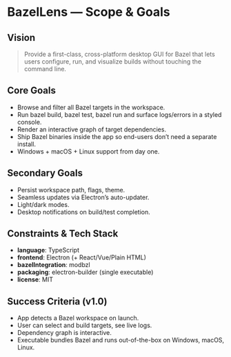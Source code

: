# BazelLens — Scope & Goals

## Vision
> Provide a first-class, cross-platform desktop GUI for Bazel that lets users configure, run, and visualize builds without touching the command line.

## Core Goals

- Browse and filter all Bazel targets in the workspace.
- Run bazel build, bazel test, bazel run and surface logs/errors in a styled console.
- Render an interactive graph of target dependencies.
- Ship Bazel binaries inside the app so end-users don’t need a separate install.
- Windows + macOS + Linux support from day one.

## Secondary Goals

- Persist workspace path, flags, theme.
- Seamless updates via Electron’s auto-updater.
- Light/dark modes.
- Desktop notifications on build/test completion.

## Constraints & Tech Stack

- **language**: TypeScript
- **frontend**: Electron (+ React/Vue/Plain HTML)
- **bazelIntegration**: modbzl
- **packaging**: electron-builder (single executable)
- **license**: MIT

## Success Criteria (v1.0)

- App detects a Bazel workspace on launch.
- User can select and build targets, see live logs.
- Dependency graph is interactive.
- Executable bundles Bazel and runs out-of-the-box on Windows, macOS, Linux.